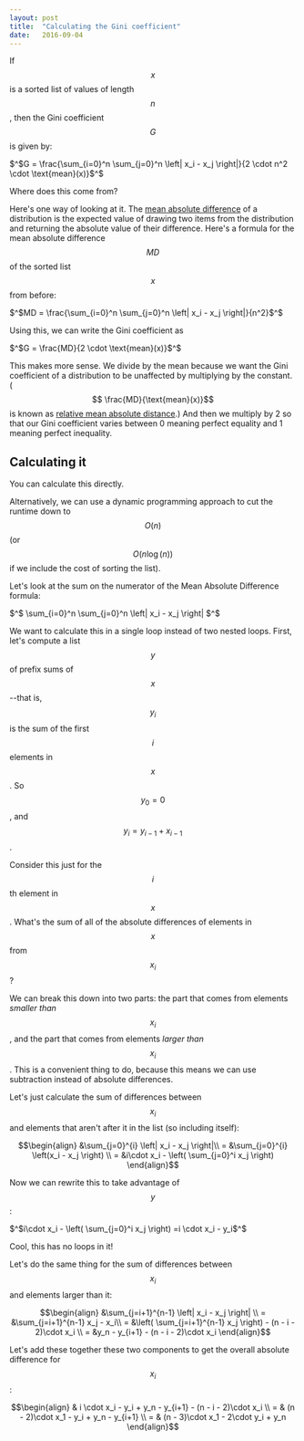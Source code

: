```yaml
---
layout: post
title:  "Calculating the Gini coefficient"
date:   2016-09-04
---
```


If $$ x$$ is a sorted list of values of length $$ n$$, then the Gini coefficient $$ G$$ is given by:

$^$G = \frac{\sum_{i=0}^n \sum_{j=0}^n \left| x_i - x_j \right|}{2 \cdot n^2 \cdot \text{mean}(x)}$^$

Where does this come from?

Here's one way of looking at it. The [mean absolute difference](https://en.wikipedia.org/wiki/Mean_absolute_difference) of a distribution is the expected value of drawing two items from the distribution and returning the absolute value of their difference. Here's a formula for the mean absolute difference $$ MD$$ of the sorted list $$ x$$ from before:

$^$MD = \frac{\sum_{i=0}^n \sum_{j=0}^n \left| x_i - x_j \right|}{n^2}$^$

Using this, we can write the Gini coefficient as

$^$G = \frac{MD}{2 \cdot \text{mean}(x)}$^$

This makes more sense. We divide by the mean because we want the Gini coefficient of a distribution to be unaffected by multiplying by the constant. ($$ \frac{MD}{\text{mean}(x)}$$ is known as [relative mean absolute distance](https://en.wikipedia.org/wiki/Mean_absolute_difference#Relative_mean_absolute_difference).) And then we multiply by 2 so that our Gini coefficient varies between 0 meaning perfect equality and 1 meaning perfect inequality.

## Calculating it

You can calculate this directly.

Alternatively, we can use a dynamic programming approach to cut the runtime down to $$ O(n)$$ (or $$ O(n \log(n))$$ if we include the cost of sorting the list).

Let's look at the sum on the numerator of the Mean Absolute Difference formula:

$^$ \sum_{i=0}^n \sum_{j=0}^n \left| x_i - x_j \right| $^$

We want to calculate this in a single loop instead of two nested loops. First, let's compute a list $$ y$$ of prefix sums of $$ x$$--that is, $$ y_i$$ is the sum of the first $$ i$$ elements in $$ x$$. So $$ y_0 = 0$$, and $$ y_i = y_{i-1} + x_{i-1}$$.

Consider this just for the $$ i$$th element in $$ x$$. What's the sum of all of the absolute differences of elements in $$ x$$ from $$ x_i$$?

We can break this down into two parts: the part that comes from elements *smaller than* $$ x_i$$, and the part that comes from elements *larger than* $$ x_i$$. This is a convenient thing to do, because this means we can use subtraction instead of absolute differences.

Let's just calculate the sum of differences between $$ x_i$$ and elements that aren't after it in the list (so including itself):

$$\begin{align}
  &\sum_{j=0}^{i} \left| x_i - x_j \right|\\
  = &\sum_{j=0}^{i} \left(x_i - x_j \right) \\
  = &i\cdot x_i - \left( \sum_{j=0}^i x_j \right)
  \end{align}$$

Now we can rewrite this to take advantage of $$ y$$:

$^$i\cdot x_i - \left( \sum_{j=0}^i x_j \right) =i \cdot x_i - y_i$^$

Cool, this has no loops in it!

Let's do the same thing for the sum of differences between $$ x_i$$ and elements larger than it:

$$\begin{align}
  &\sum_{j=i+1}^{n-1} \left| x_i - x_j \right| \\
  = &\sum_{j=i+1}^{n-1} x_j - x_i\\
  = &\left( \sum_{j=i+1}^{n-1} x_j \right) - (n - i - 2)\cdot x_i \\
  = &y_n - y_{i+1} -  (n - i - 2)\cdot x_i \end{align}$$

Let's add these together these two components to get the overall absolute difference for $$ x_i$$:

$$\begin{align}
  & i \cdot x_i - y_i + y_n - y_{i+1} - (n - i - 2)\cdot x_i \\
  = & (n - 2)\cdot x_1  - y_i + y_n - y_{i+1} \\
  = & (n - 3)\cdot x_1  - 2\cdot y_i + y_n
  \end{align}$$

